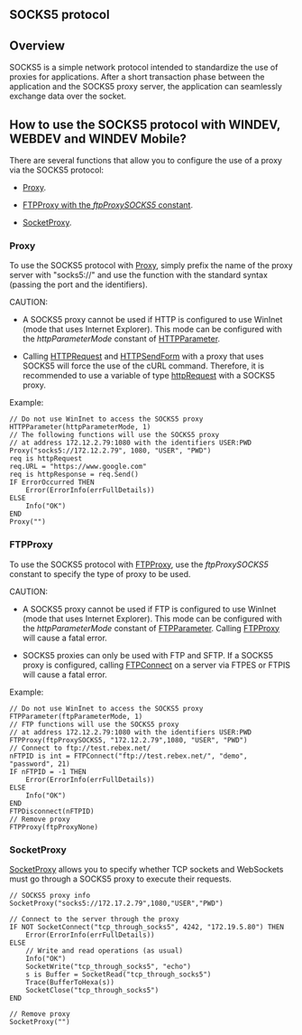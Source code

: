 
## SOCKS5 protocol
			

<a name="NOTE1"></a>
<a name="NOTE1_1"></a>


## Overview
<a name="overview_ELTTEXTE000149"></a>
SOCKS5 is a simple network protocol intended to standardize the use of proxies for applications. After a short transaction phase between the application and the SOCKS5 proxy server, the application can seamlessly exchange data over the socket.

<a name="NOTE2"></a>
<a name="NOTE2_1"></a>


## How to use the SOCKS5 protocol with WINDEV, WEBDEV and WINDEV Mobile?
<a name="how_use_the_socks5_protocol_with_windev_webdev_and_windev_mobile_ELTTEXTE000173"></a>
There are several functions that allow you to configure the use of a proxy via the SOCKS5 protocol: 

- [Proxy](#NOTE2_2). 

- [FTPProxy with the *ftpProxySOCKS5* constant](#NOTE2_3). 

- [SocketProxy](#NOTE2_4). 



<a name="NOTE2_2"></a>


### Proxy
<a name="proxy_ELTPARAGRAPHE000031"></a>

To use the SOCKS5 protocol with [Proxy](../WDLang3/3043002.md), simply prefix the name of the proxy server with "socks5://" and use the function with the standard syntax (passing the port and the identifiers).

CAUTION: 

- A SOCKS5 proxy cannot be used if HTTP is configured to use WinInet (mode that uses Internet Explorer). This mode can be configured with the *httpParameterMode* constant of [HTTPParameter](../WDLang3/1000018985.md).

- Calling [HTTPRequest](../WDLang3/3043007.md) and [HTTPSendForm](../WDLang3/1000017190.md) with a proxy that uses SOCKS5 will force the use of the cURL command. 
	Therefore, it is recommended to use a variable of type [httpRequest](../WDLang3/1000021158.md) with a SOCKS5 proxy.




Example: 


```wl
// Do not use WinInet to access the SOCKS5 proxy
HTTPParameter(httpParameterMode, 1)
// The following functions will use the SOCKS5 proxy 
// at address 172.12.2.79:1080 with the identifiers USER:PWD 
Proxy("socks5://172.12.2.79", 1080, "USER", "PWD")
req is httpRequest
req.URL = "https://www.google.com"
req is httpResponse = req.Send()
IF ErrorOccurred THEN
	Error(ErrorInfo(errFullDetails))
ELSE
	Info("OK")
END
Proxy("")
```

<a name="NOTE2_3"></a>


### FTPProxy
<a name="ftpproxy_ELTPARAGRAPHE000066"></a>

To use the SOCKS5 protocol with [FTPProxy](../WDLang3/1000019366.md), use the *ftpProxySOCKS5* constant to specify the type of proxy to be used.

CAUTION: 

- A SOCKS5 proxy cannot be used if FTP is configured to use WinInet (mode that uses Internet Explorer). This mode can be configured with the *httpParameterMode* constant of [FTPParameter](../WDLang3/1000020947.md). Calling [FTPProxy](../WDLang3/1000019366.md) will cause a fatal error.

- SOCKS5 proxies can only be used with FTP and SFTP. If a SOCKS5 proxy is configured, calling [FTPConnect](../WDLang3/3040016.md) on a server via FTPES or FTPIS will cause a fatal error.




Example: 


```wl
// Do not use WinInet to access the SOCKS5 proxy
FTPParameter(ftpParameterMode, 1)
// FTP functions will use the SOCKS5 proxy 
// at address 172.12.2.79:1080 with the identifiers USER:PWD 
FTPProxy(ftpProxySOCKS5, "172.12.2.79",1080, "USER", "PWD")
// Connect to ftp://test.rebex.net/
nFTPID is int = FTPConnect("ftp://test.rebex.net/", "demo", "password", 21)
IF nFTPID = -1 THEN
	Error(ErrorInfo(errFullDetails))
ELSE
	Info("OK")
END
FTPDisconnect(nFTPID)
// Remove proxy
FTPProxy(ftpProxyNone)
```

<a name="NOTE2_4"></a>


### SocketProxy
<a name="socketproxy_ELTPARAGRAPHE000096"></a>

[SocketProxy](../WDLang3/1410088761.md) allows you to specify whether TCP sockets and WebSockets must go through a SOCKS5 proxy to execute their requests. 


```wl
// SOCKS5 proxy info
SocketProxy("socks5://172.17.2.79",1080,"USER","PWD")

// Connect to the server through the proxy
IF NOT SocketConnect("tcp_through_socks5", 4242, "172.19.5.80") THEN
	Error(ErrorInfo(errFullDetails))
ELSE
	// Write and read operations (as usual)
	Info("OK")
	SocketWrite("tcp_through_socks5", "echo")
	s is Buffer = SocketRead("tcp_through_socks5")
	Trace(BufferToHexa(s))
	SocketClose("tcp_through_socks5")
END

// Remove proxy
SocketProxy("")
```



